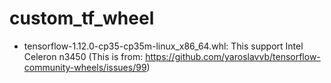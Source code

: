 # custom_tf_wheel

* tensorflow-1.12.0-cp35-cp35m-linux_x86_64.whl: This support Intel Celeron n3450 (This is from: https://github.com/yaroslavvb/tensorflow-community-wheels/issues/99)

